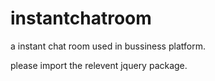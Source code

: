 instantchatroom
===============

a instant chat room used in bussiness platform. 

please import the relevent jquery package.
